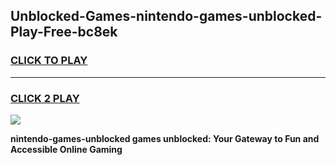 
## Unblocked-Games-nintendo-games-unblocked-Play-Free-bc8ek
<h3>
<a href="https://premium76.site?title=nintendo-games-unblocked&ref=19M">CLICK TO PLAY</a></h3>
<hr>

<h3>
<a href="https://premium76.site?title=nintendo-games-unblocked&ref=19M">CLICK 2 PLAY</a>
  
</h3>

<a href="https://premium76.site?title=nintendo-games-unblocked&ref=19M"><img src="https://clearcache.store/games.png"></a>


**nintendo-games-unblocked games unblocked: Your Gateway to Fun and Accessible Online Gaming**

